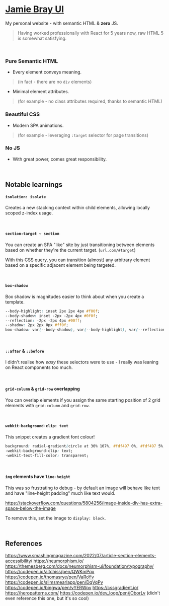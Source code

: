 # [Jamie Bray UI](https://jamiebray.me)

My personal website - with semantic HTML & **zero** JS.

> Having worked professionally with React for 5 years now, raw HTML 5 is somewhat satisfying.

<br/>

### Pure Semantic HTML

- Every element conveys meaning.
> (in fact - there are no `div` elements)

- Minimal element attributes.
> (for example - no class attributes required, thanks to semantic HTML)

### Beautiful CSS

- Modern SPA animations.
> (for example - leveraging `:target` selector for page transitions)

### No JS

- With great power, comes great responsibility.

<br/>

## Notable learnings

#### `isolation: isolate`

Creates a new stacking context within child elements, allowing locally scoped z-index usage.

<br/>

#### `section:target ~ section`

You can create an SPA "like" site by just transitioning between elements based on whether they're the current target. (`url.com/#target`)

With this CSS query, you can transition (almost) any arbitrary element based on a specific adjacent element being targeted.

<br/>

#### `box-shadow`

Box shadow is magnitudes easier to think about when you create a template.

```css
--body-highlight: inset 2px 2px 4px #f00f;
--body-shadow: inset -2px -2px 4px #0f0f;
--reflection: -2px -2px 4px #00ff;
--shadow: 2px 2px 0px #ff0f;
box-shadow: var(--body-shadow), var(--body-highlight), var(--reflection), var(--shadow);
```

<br/>

#### `::after` & `::before`

I didn't realise how _easy_ these selectors were to use - I really was leaning on React components too much.

<br/>

#### `grid-column` & `grid-row` overlapping

You can overlap elements if you assign the same starting position of 2 grid elements with `grid-column` and `grid-row`.

<br/>

#### `webkit-background-clip: text`

This snippet creates a gradient font colour!

```css
background: radial-gradient(circle at 30% 107%, #fdf497 0%, #fdf497 5%, #fd5949 45%, #d6249f 60%, #285aeb 90%);
-webkit-background-clip: text;
-webkit-text-fill-color: transparent;
```

<br/>

#### `img` elements have `line-height`

This was so frustrating to debug - by default an image will behave like text and have "line-height padding" much like text would.

https://stackoverflow.com/questions/5804256/image-inside-div-has-extra-space-below-the-image

To remove this, set the image to `display: block`.

<br/>

## References

https://www.smashingmagazine.com/2022/07/article-section-elements-accessibility/
https://neumorphism.io/
https://themesberg.com/docs/neumorphism-ui/foundation/typography/
https://codepen.io/aitchiss/pen/QWKmPqx
https://codepen.io/thomasrye/pen/VaRoYv
https://codepen.io/slimsmearlapp/pen/DqVqPy
https://codepen.io/bingwa/pen/vYERWpv
https://cssgradient.io/
https://heropatterns.com/
https://codepen.io/dev_loop/pen/jOborLv (didn't even reference this one, but it's so cool)
